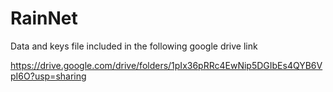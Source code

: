 # RainNet

Data and keys file included in the following google drive link 

https://drive.google.com/drive/folders/1pIx36pRRc4EwNip5DGIbEs4QYB6VpI6O?usp=sharing
